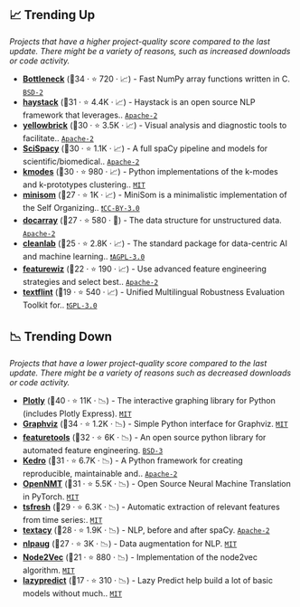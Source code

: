 ## 📈 Trending Up

_Projects that have a higher project-quality score compared to the last update. There might be a variety of reasons, such as increased downloads or code activity._

- <b><a href="https://github.com/pydata/bottleneck">Bottleneck</a></b> (🥈34 ·  ⭐ 720 · 📈) - Fast NumPy array functions written in C. <code><a href="http://bit.ly/3rqEWVr">BSD-2</a></code>
- <b><a href="https://github.com/deepset-ai/haystack">haystack</a></b> (🥈31 ·  ⭐ 4.4K · 📈) - Haystack is an open source NLP framework that leverages.. <code><a href="http://bit.ly/3nYMfla">Apache-2</a></code>
- <b><a href="https://github.com/DistrictDataLabs/yellowbrick">yellowbrick</a></b> (🥈30 ·  ⭐ 3.5K · 📈) - Visual analysis and diagnostic tools to facilitate.. <code><a href="http://bit.ly/3nYMfla">Apache-2</a></code> <code><img src="https://git.io/JLy1F" style="display:inline;" width="13" height="13"></code>
- <b><a href="https://github.com/allenai/scispacy">SciSpacy</a></b> (🥈30 ·  ⭐ 1.1K · 📈) - A full spaCy pipeline and models for scientific/biomedical.. <code><a href="http://bit.ly/3nYMfla">Apache-2</a></code>
- <b><a href="https://github.com/nicodv/kmodes">kmodes</a></b> (🥈30 ·  ⭐ 980 · 📈) - Python implementations of the k-modes and k-prototypes clustering.. <code><a href="http://bit.ly/34MBwT8">MIT</a></code>
- <b><a href="https://github.com/JustGlowing/minisom">minisom</a></b> (🥉27 ·  ⭐ 1K · 📈) - MiniSom is a minimalistic implementation of the Self Organizing.. <code><a href="https://tldrlegal.com/search?q=CC-BY-3.0">❗️CC-BY-3.0</a></code>
- <b><a href="https://github.com/jina-ai/docarray">docarray</a></b> (🥉27 ·  ⭐ 580 · 🐣) - The data structure for unstructured data. <code><a href="http://bit.ly/3nYMfla">Apache-2</a></code>
- <b><a href="https://github.com/cleanlab/cleanlab">cleanlab</a></b> (🥉25 ·  ⭐ 2.8K · 📈) - The standard package for data-centric AI and machine learning.. <code><a href="http://bit.ly/3pwmjO5">❗️AGPL-3.0</a></code>
- <b><a href="https://github.com/AutoViML/featurewiz">featurewiz</a></b> (🥉22 ·  ⭐ 190 · 📈) - Use advanced feature engineering strategies and select best.. <code><a href="http://bit.ly/3nYMfla">Apache-2</a></code>
- <b><a href="https://github.com/textflint/textflint">textflint</a></b> (🥉19 ·  ⭐ 540 · 📈) - Unified Multilingual Robustness Evaluation Toolkit for.. <code><a href="http://bit.ly/2M0xdwT">❗️GPL-3.0</a></code>

## 📉 Trending Down

_Projects that have a lower project-quality score compared to the last update. There might be a variety of reasons such as decreased downloads or code activity._

- <b><a href="https://github.com/plotly/plotly.py">Plotly</a></b> (🥇40 ·  ⭐ 11K · 📉) - The interactive graphing library for Python (includes Plotly Express). <code><a href="http://bit.ly/34MBwT8">MIT</a></code>
- <b><a href="https://github.com/xflr6/graphviz">Graphviz</a></b> (🥈34 ·  ⭐ 1.2K · 📉) - Simple Python interface for Graphviz. <code><a href="http://bit.ly/34MBwT8">MIT</a></code>
- <b><a href="https://github.com/alteryx/featuretools">featuretools</a></b> (🥈32 ·  ⭐ 6K · 📉) - An open source python library for automated feature engineering. <code><a href="http://bit.ly/3aKzpTv">BSD-3</a></code>
- <b><a href="https://github.com/kedro-org/kedro">Kedro</a></b> (🥈31 ·  ⭐ 6.7K · 📉) - A Python framework for creating reproducible, maintainable and.. <code><a href="http://bit.ly/3nYMfla">Apache-2</a></code>
- <b><a href="https://github.com/OpenNMT/OpenNMT-py">OpenNMT</a></b> (🥈31 ·  ⭐ 5.5K · 📉) - Open Source Neural Machine Translation in PyTorch. <code><a href="http://bit.ly/34MBwT8">MIT</a></code> <code><img src="https://git.io/JLy1Q" style="display:inline;" width="13" height="13"></code>
- <b><a href="https://github.com/blue-yonder/tsfresh">tsfresh</a></b> (🥈29 ·  ⭐ 6.3K · 📉) - Automatic extraction of relevant features from time series:. <code><a href="http://bit.ly/34MBwT8">MIT</a></code> <code><img src="https://git.io/JLy1F" style="display:inline;" width="13" height="13"></code>
- <b><a href="https://github.com/chartbeat-labs/textacy">textacy</a></b> (🥈28 ·  ⭐ 1.9K · 📉) - NLP, before and after spaCy. <code><a href="http://bit.ly/3nYMfla">Apache-2</a></code>
- <b><a href="https://github.com/makcedward/nlpaug">nlpaug</a></b> (🥈27 ·  ⭐ 3K · 📉) - Data augmentation for NLP. <code><a href="http://bit.ly/34MBwT8">MIT</a></code>
- <b><a href="https://github.com/eliorc/node2vec">Node2Vec</a></b> (🥉21 ·  ⭐ 880 · 📉) - Implementation of the node2vec algorithm. <code><a href="http://bit.ly/34MBwT8">MIT</a></code>
- <b><a href="https://github.com/shankarpandala/lazypredict">lazypredict</a></b> (🥉17 ·  ⭐ 310 · 📉) - Lazy Predict help build a lot of basic models without much.. <code><a href="http://bit.ly/34MBwT8">MIT</a></code> <code><img src="https://git.io/JLy1F" style="display:inline;" width="13" height="13"></code>

